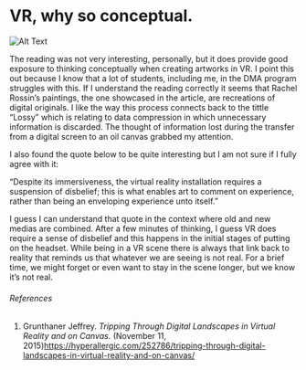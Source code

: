 # VR, why so conceptual. #

![Alt Text](https://media.giphy.com/media/AiPHa8Drgklos/giphy.gif)


The reading was not very interesting, personally, but it does provide good exposure to thinking conceptually when creating artworks in VR. I point this out because I know that a lot of students, including me, in the DMA program struggles with this. If I understand the reading correctly it seems that Rachel Rossin’s paintings, the one showcased in the article, are recreations of digital originals. I like the way this process connects back to the tittle “Lossy” which is relating to data compression in which unnecessary information is discarded. The thought of information lost during the transfer from a digital screen to an oil canvas grabbed my attention. 

I also found the quote below to be quite interesting but I am not sure if I fully agree with it: 

“Despite its immersiveness, the virtual reality installation requires a suspension of disbelief; this is what enables art to comment on experience, rather than being an enveloping experience unto itself.” 

I guess I can understand that quote in the context where old and new medias are combined. After a few minutes of thinking, I guess VR does require a sense of disbelief and this happens in the initial stages of putting on the headset. While being in a VR scene there is always that link back to reality that reminds us that whatever we are seeing is not real. For a brief time, we might forget or even want to stay in the scene longer, but we know it’s not real. 


###### References
1. Grunthaner Jeffrey. *Tripping Through Digital Landscapes in Virtual Reality and on Canvas.* (November 11, 2015)https://hyperallergic.com/252786/tripping-through-digital-landscapes-in-virtual-reality-and-on-canvas/